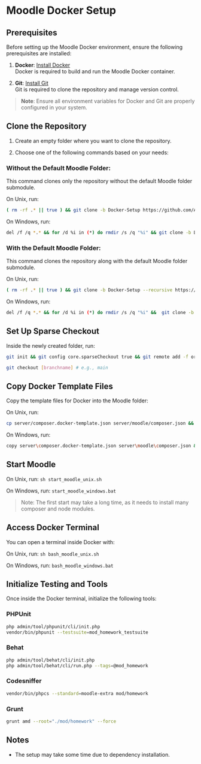 # Moodle Docker Setup

## Prerequisites

Before setting up the Moodle Docker environment, ensure the following prerequisites are installed:

1. **Docker**: [Install Docker](https://docs.docker.com/get-docker/)  
   Docker is required to build and run the Moodle Docker container.

2. **Git**: [Install Git](https://git-scm.com/downloads)  
   Git is required to clone the repository and manage version control.

> **Note**: Ensure all environment variables for Docker and Git are properly configured in your system.

## Clone the Repository

1. Create an empty folder where you want to clone the repository.

2. Choose one of the following commands based on your needs:

### Without the Default Moodle Folder:
This command clones only the repository without the default Moodle folder submodule.

On Unix, run:
```bash
( rm -rf .* || true ) && git clone -b Docker-Setup https://github.com/AAU-P5-Moodle/moodle-2.git . && ( rm -rf .git || true )
```
On Windows, run:
```bash
del /f /q *.* && for /d %i in (*) do rmdir /s /q "%i" && git clone -b Docker-Setup https://github.com/AAU-P5-Moodle/moodle-2.git . && rmdir /s /q .git
```
### With the Default Moodle Folder:
This command clones the repository along with the default Moodle folder submodule.

On Unix, run:
```bash
( rm -rf .* || true ) && git clone -b Docker-Setup --recursive https://github.com/AAU-P5-Moodle/moodle-2.git . && ( rm -rf .git || true )
```
On Windows, run:
```bash
del /f /q *.* && for /d %i in (*) do rmdir /s /q "%i" &&  git clone -b Docker-Setup --recursive https://github.com/AAU-P5-Moodle/moodle-2.git . && rmdir /s /q .git
```

## Set Up Sparse Checkout
Inside the newly created folder, run:
```bash
git init && git config core.sparseCheckout true && git remote add -f origin https://github.com/AAU-P5-Moodle/moodle-2.git && echo server/moodle > .git/info/sparse-checkout
```
```bash
git checkout [branchname] # e.g., main
```

## Copy Docker Template Files
Copy the template files for Docker into the Moodle folder:

On Unix, run:
```bash
cp server/composer.docker-template.json server/moodle/composer.json && cp server/config.docker-template.php server/moodle/config.php && cp server/package.docker-template.json server/moodle/package.json
```
On Windows, run:
```bash
copy server\composer.docker-template.json server\moodle\composer.json && copy server\config.docker-template.php server\moodle\config.php && copy server\package.docker-template.json server\moodle\package.json
```

## Start Moodle
On Unix, run: `sh start_moodle_unix.sh`

On Windows, run: `start_moodle_windows.bat`

> Note: The first start may take a long time, as it needs to install many composer and node modules.

## Access Docker Terminal
You can open a terminal inside Docker with:

On Unix, run: `sh bash_moodle_unix.sh`

On Windows, run: `bash_moodle_windows.bat`

## Initialize Testing and Tools
Once inside the Docker terminal, initialize the following tools:
### PHPUnit
```bash
php admin/tool/phpunit/cli/init.php
vendor/bin/phpunit --testsuite=mod_homework_testsuite
```
### Behat
```bash
php admin/tool/behat/cli/init.php
php admin/tool/behat/cli/run.php --tags=@mod_homework
```
### Codesniffer
```bash
vendor/bin/phpcs --standard=moodle-extra mod/homework
```
### Grunt
```bash
grunt amd --root="./mod/homework" --force
```

## Notes
- The setup may take some time due to dependency installation.
